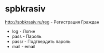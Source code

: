 spbkrasiv
=========

http://spbkrasiv.ru/reg - Регистрация Граждан
 * log - Логин
 * pass - Пароль
 * passr - Подтвердить пароль
 * mail - email


